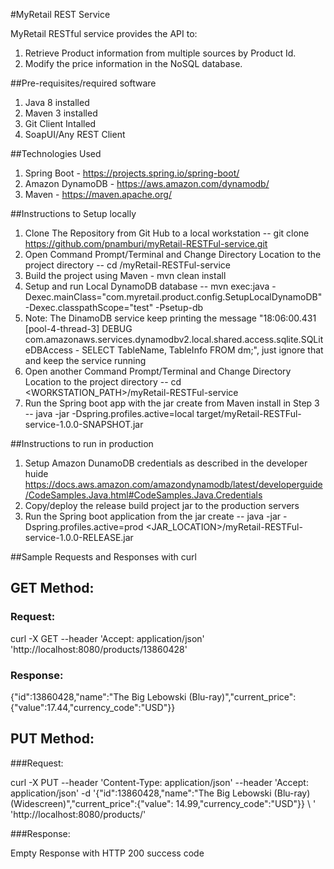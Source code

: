 #MyRetail REST Service

MyRetail RESTful service provides the API to:
1. Retrieve Product information from multiple sources by Product Id.
2. Modify the price information in the NoSQL database.

##Pre-requisites/required software

1. Java 8 installed
2. Maven 3 installed
3. Git Client Intalled
4. SoapUI/Any REST Client

##Technologies Used


1. Spring Boot - https://projects.spring.io/spring-boot/
2. Amazon DynamoDB - https://aws.amazon.com/dynamodb/
3. Maven - https://maven.apache.org/

##Instructions to Setup locally

1. Clone The Repository from Git Hub to a local workstation -- git clone https://github.com/pnamburi/myRetail-RESTFul-service.git
2. Open Command Prompt/Terminal and Change Directory Location to the project directory -- cd <PATH>/myRetail-RESTFul-service
3. Build the project using Maven - mvn clean install
3. Setup and run Local DynamoDB database -- mvn exec:java -Dexec.mainClass="com.myretail.product.config.SetupLocalDynamoDB" -Dexec.classpathScope="test" -Psetup-db
4. Note: The DinamoDB service keep printing the message "18:06:00.431 [pool-4-thread-3] DEBUG com.amazonaws.services.dynamodbv2.local.shared.access.sqlite.SQLiteDBAccess - SELECT TableName, TableInfo FROM dm;", just ignore that and keep the service running
5. Open another Command Prompt/Terminal and Change Directory Location to the project directory -- cd <WORKSTATION_PATH>/myRetail-RESTFul-service
6. Run the Spring boot app with the jar create from Maven install in Step 3 --  java -jar -Dspring.profiles.active=local target/myRetail-RESTFul-service-1.0.0-SNAPSHOT.jar

##Instructions to run in production

1. Setup Amazon DunamoDB credentials as described in the developer huide https://docs.aws.amazon.com/amazondynamodb/latest/developerguide/CodeSamples.Java.html#CodeSamples.Java.Credentials 
2. Copy/deploy the release build project jar to the production servers
3. Run the Spring boot application from the jar create  --  java -jar -Dspring.profiles.active=prod <JAR_LOCATION>/myRetail-RESTFul-service-1.0.0-RELEASE.jar

##Sample Requests and Responses with curl

 
## GET Method:
 
### Request:
 
 curl -X GET --header 'Accept: application/json' 'http://localhost:8080/products/13860428'
 
### Response:
 
 {"id":13860428,"name":"The Big Lebowski (Blu-ray)","current_price":{"value":17.44,"currency_code":"USD"}}
 

## PUT Method:

###Request:

curl -X PUT --header 'Content-Type: application/json' --header 'Accept: application/json' -d '{"id":13860428,"name":"The Big Lebowski (Blu-ray) (Widescreen)","current_price":{"value": 14.99,"currency_code":"USD"}} \ 
  ' 'http://localhost:8080/products/'
  
###Response:

Empty Response with HTTP 200 success code
 


 